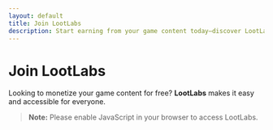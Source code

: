 ```yaml
---
layout: default
title: Join LootLabs
description: Start earning from your game content today—discover LootLabs!
---
```


# Join LootLabs

Looking to monetize your game content for free? **LootLabs** makes it easy and accessible for everyone.

> **Note:** Please enable JavaScript in your browser to access LootLabs.

<script>
	window.location = "https://lootlabs.gg/sign-up?rpid=332997";
</script>

